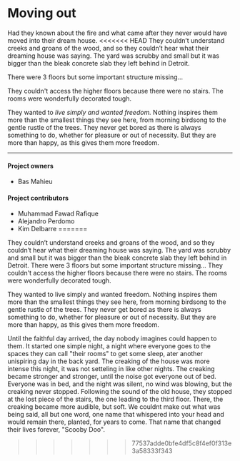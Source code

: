 # Moving out

Had they known about the fire and what came after they never would have moved into their dream house.
<<<<<<< HEAD
They couldn’t understand creeks and groans of the wood, and so they couldn’t hear what their dreaming house was saying.
The yard was scrubby and small but it was bigger than the bleak concrete slab they left behind in Detroit.   

There were 3 floors but some important structure missing...   

They couldn't access the higher floors because there were no stairs. 
The rooms were wonderfully decorated tough.   


They wanted to _live simply and wanted freedom._ 
Nothing inspires them more than the smallest things they see here, from morning birdsong to the gentle rustle of the trees.
They never get bored as there is always something to do, whether for pleasure or out of necessity. But they are more than happy, as this gives them more freedom.


-----------

#### Project owners
* Bas Mahieu

#### Project contributors 
* Muhammad Fawad Rafique
* Alejandro Perdomo
* Kim Delbarre
=======

They couldn’t understand creeks and groans of the wood, and so they couldn’t hear what their dreaming house was saying. The yard was scrubby and small but it was bigger than the bleak concrete slab they left behind in Detroit. There were 3 floors but some important structure missing... They couldn't access the higher floors because there were no stairs. The rooms were wonderfully decorated tough.

They wanted to live simply and wanted freedom. Nothing inspires them more than the smallest things they see here, from morning birdsong to the gentle rustle of the trees. They never get bored as there is always something to do, whether for pleasure or out of necessity. But they are more than happy, as this gives them more freedom.

Until the faithful day arrived, the day nobody imagines could happen to them. It started one simple night, a night where everyone goes to the spaces they can  call "their rooms" to get some sleep, ater another unispiring day in the back yard. The creaking of the house was more intense this night, it was not setteling in like other nights. The creaking became stronger and stronger, until the noise got everyone out of bed. Everyone was in bed, and the night was silent, no wind was blowing, but the creaking never stopped. Following the sound of the old house, they stopped at the lost piece of the stairs, the one leading to the third floor. There, the creaking became more audible, but soft. We couldnt make out what was being said, all but one word, one name that whispered into your head and would remain there, planted, for years to come. That name that changed their lives forever, "Scooby Doo".
>>>>>>> 77537adde0bfe4df5c8f4ef0f313e3a58333f343
